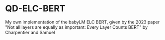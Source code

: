 # QD-ELC-BERT
My own implementation of the babyLM ELC BERT, given by the 2023 paper "Not all layers are equally as important: Every Layer Counts BERT" by Charpentier and Samuel
